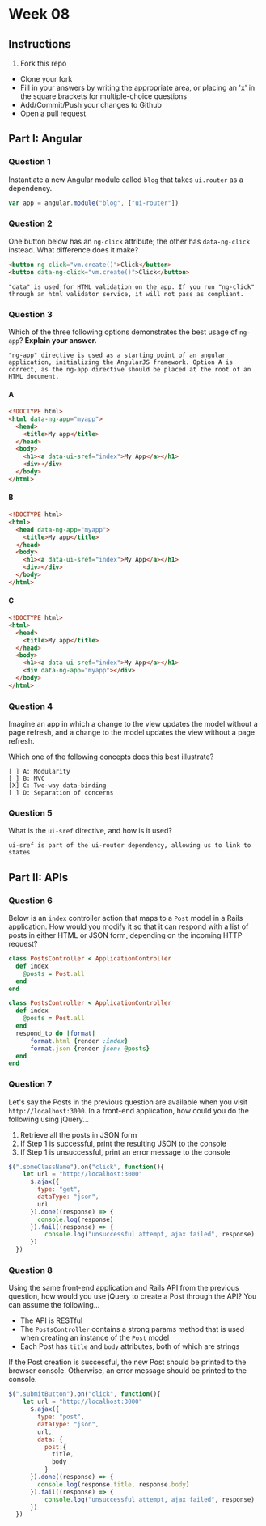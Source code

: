 # Week 08

## Instructions

1. Fork this repo
- Clone your fork
- Fill in your answers by writing the appropriate area, or placing an 'x' in the square brackets for multiple-choice questions
- Add/Commit/Push your changes to Github
- Open a pull request

## Part I: Angular

### Question 1

Instantiate a new Angular module called `blog` that takes `ui.router` as a dependency.

```js
var app = angular.module("blog", ["ui-router"])
```

### Question 2

One button below has an `ng-click` attribute; the other has `data-ng-click` instead. What difference does it make?

```html
<button ng-click="vm.create()">Click</button>
<button data-ng-click="vm.create()">Click</button>
```

```text
"data" is used for HTML validation on the app. If you run "ng-click" through an html validator service, it will not pass as compliant.
```

### Question 3

Which of the three following options demonstrates the best usage of `ng-app`? **Explain your answer.**

```text
"ng-app" directive is used as a starting point of an angular application, initializing the AngularJS framework. Option A is correct, as the ng-app directive should be placed at the root of an HTML document.
```

#### A

```html
<!DOCTYPE html>
<html data-ng-app="myapp">
  <head>
    <title>My app</title>
  </head>
  <body>
    <h1><a data-ui-sref="index">My App</a></h1>
    <div></div>
  </body>
</html>
```

#### B

```html
<!DOCTYPE html>
<html>
  <head data-ng-app="myapp">
    <title>My app</title>
  </head>
  <body>
    <h1><a data-ui-sref="index">My App</a></h1>
    <div></div>
  </body>
</html>
```

#### C

```html
<!DOCTYPE html>
<html>
  <head>
    <title>My app</title>
  </head>
  <body>
    <h1><a data-ui-sref="index">My App</a></h1>
    <div data-ng-app="myapp"></div>
  </body>
</html>
```

### Question 4

Imagine an app in which a change to the view updates the model without a page refresh, and a change to the model updates the view without a page refresh.

Which one of the following concepts does this best illustrate?

```
[ ] A: Modularity
[ ] B: MVC
[X] C: Two-way data-binding
[ ] D: Separation of concerns
```

### Question 5

What is the `ui-sref` directive, and how is it used?

```text
ui-sref is part of the ui-router dependency, allowing us to link to states
```

## Part II: APIs

### Question 6

Below is an `index` controller action that maps to a `Post` model in a Rails application. How would you modify it so that it can respond with a list of posts in either HTML or JSON form, depending on the incoming HTTP request?

```rb
class PostsController < ApplicationController
  def index
    @posts = Post.all
  end
end
```

```rb
class PostsController < ApplicationController
  def index
    @posts = Post.all
  end
  respond_to do |format|
      format.html {render :index}
      format.json {render json: @posts}
  end
end
```

### Question 7

Let's say the Posts in the previous question are available when you visit `http://localhost:3000`. In a front-end application, how could you do the following using jQuery...
  1. Retrieve all the posts in JSON form
  2. If Step 1 is successful, print the resulting JSON to the console
  3. If Step 1 is unsuccessful, print an error message to the console

```js
$(".someClassName").on("click", function(){
    let url = "http://localhost:3000"
      $.ajax({
        type: "get",
        dataType: "json",
        url
      }).done((response) => {
        console.log(response)
      }).fail((response) => {
          console.log("unsuccessful attempt, ajax failed", response)
      })
  })
  ```

### Question 8

Using the same front-end application and Rails API from the previous question, how would you use jQuery to create a Post through the API? You can assume the following...
* The API is RESTful
* The `PostsController` contains a strong params method that is used when creating an instance of the `Post` model
* Each Post has `title` and `body` attributes, both of which are strings

If the Post creation is successful, the new Post should be printed to the browser console. Otherwise, an error message should be printed to the console.

```js
$(".submitButton").on("click", function(){
    let url = "http://localhost:3000"
      $.ajax({
        type: "post",
        dataType: "json",
        url,
        data: {
          post:{
            title,
            body
          }
      }).done((response) => {
        console.log(response.title, response.body)
      }).fail((response) => {
          console.log("unsuccessful attempt, ajax failed", response)
      })
  })
  ```
